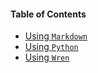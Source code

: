 #### Table of Contents

* [Using <code>Markdown</code>](../programming/using-markdown/using-markdown.md)
* [Using <code>Python</code>](../programming/using-python/readme.md)
* [Using <code>Wren</code>](../programming/using-wren/README.md)
